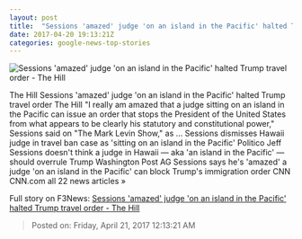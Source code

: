 ```yaml
---
layout: post
title:  "Sessions 'amazed' judge 'on an island in the Pacific' halted Trump travel order - The Hill"
date: 2017-04-20 19:13:21Z
categories: google-news-top-stories
---
```


![Sessions 'amazed' judge 'on an island in the Pacific' halted Trump travel order - The Hill](http://thehill.com/sites/default/files/article_images/sessionsjeff_2016vsj.jpg)

The Hill Sessions 'amazed' judge 'on an island in the Pacific' halted Trump travel order The Hill "I really am amazed that a judge sitting on an island in the Pacific can issue an order that stops the President of the United States from what appears to be clearly his statutory and constitutional power," Sessions said on "The Mark Levin Show," as ... Sessions dismisses Hawaii judge in travel ban case as 'sitting on an island in the Pacific' Politico Jeff Sessions doesn't think a judge in Hawaii — aka 'an island in the Pacific' — should overrule Trump Washington Post AG Sessions says he's 'amazed' a judge 'on an island in the Pacific' can block Trump's immigration order CNN CNN.com all 22 news articles »


Full story on F3News: [Sessions 'amazed' judge 'on an island in the Pacific' halted Trump travel order - The Hill](http://www.f3nws.com/n/RdfMY)

> Posted on: Friday, April 21, 2017 12:13:21 AM
